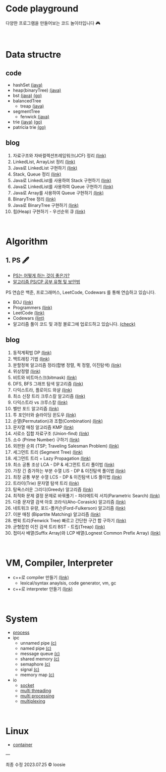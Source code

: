 # Code playground
다양한 프로그램을 만들어보는 코드 놀이터입니다 🎮

<br>

# Data structre
## code  
  - hashSet [(java)](https://github.com/loosie/code_playground/tree/master/java/data_structure/src/hashset)
  - heap(binaryTree) [(java)](https://github.com/loosie/code_playground/tree/master/java/data_structure/src/heap)
  - bst [(java)](https://github.com/loosie/code_playground/blob/master/java/data_structure/src/bst/basic/BST.java) [(go)](https://github.com/loosie/code_playground/tree/master/go/data_structure/bst)
  - balancedTree
    - treap [(java)](https://github.com/loosie/code_playground/tree/master/java/data_structure/src/bst/treap)
  - segmentTree
    - fenwick [(java)](https://github.com/loosie/code_playground/tree/master/java/data_structure/src/segmenttree/fenwick) 
  - trie [(java)](https://github.com/loosie/code_playground/tree/master/java/data_structure/src/trie) [(go)](https://github.com/loosie/code_playground/tree/master/go/data_structure)
  - patricia trie [(go)](https://github.com/loosie/code_playground/tree/master/go/data_structure)

## blog
1. 자료구조와 자바컬렉션프레임워크(JCF) 정리 [(link)](https://loosie.tistory.com/154)
1. LinkedList, ArrayList 정리 [(link)](https://loosie.tistory.com/153?category=972195)
1. Java로 LinkedList 구현하기 [(link)](https://loosie.tistory.com/122)
1. Stack, Queue 정리 [(link)](https://loosie.tistory.com/155?category=972195)
1. Java로 LinkedList를 사용하여 Stack 구현하기 [(link)](https://loosie.tistory.com/124?category=964815)
1. Java로 LinkedList를 사용하여 Queue 구현하기 [(link)](https://loosie.tistory.com/156?category=964815)
1. Java로 Array를 사용하여 Queue 구현하기 [(link)](https://loosie.tistory.com/125?category=964815)
1. BinaryTree 정리 [(link)](https://loosie.tistory.com/157?category=972195)
1. Java로 BinaryTree 구현하기 [(link)](https://loosie.tistory.com/127?category=964815)
1. 힙(Heap) 구현하기 - 우선순위 큐 [(link)](https://loosie.tistory.com/652?category=1034559)

<br> 

# Algorithm
## 1. PS 🖋
- [PS는 어떻게 하는 것이 좋은가?](https://subinium.github.io/how-to-study-problem-solving/)
- [알고리즘 PS/CP 공부 유형 및 보안법](https://subinium.github.io/PS-Study-Types-and-Complements/)

PS 연습은 백준, 프로그래머스, LeetCode, Codewars 를 통해 연습하고 있습니다.

- BOJ [(link)](https://www.acmicpc.net/)
- Programmers [(link)](https://programmers.co.kr/)
- LeetCode [(link)](https://leetcode.com/)
- Codewars [(lint)](https://www.codewars.com/)
- 알고리즘 풀이 코드 및 과정 블로그에 업로드하고 있습니다. [(check)](https://loosie.tistory.com/category/Java/%EC%95%8C%EA%B3%A0%EB%A6%AC%EC%A6%98%20%ED%92%80%EC%9D%B4)

## blog
1. 동적계획법 DP [(link)](https://loosie.tistory.com/150?category=972195)
2. 백트래킹 기법 [(link)](https://loosie.tistory.com/196?category=972195)
3. 분할정복 알고리즘 정리(합병 정렬, 퀵 정렬, 이진탐색) [(link)](https://loosie.tistory.com/237?category=972195)
4. 위상정렬 [(link)](https://loosie.tistory.com/161?category=972195)
5. 비트와 비트마스크(bitmask) [(link)](https://loosie.tistory.com/238?category=972195)
6. DFS, BFS 그래프 탐색 알고리즘 [(link)](https://loosie.tistory.com/151?category=972195)
7. 다익스트라, 플로이드 와샬 [(link)](https://loosie.tistory.com/146?category=972195)
8. 최소 신장 트리 크루스칼 알고리즘 [(link)](https://loosie.tistory.com/159?category=972195)
9. 다익스트라 vs 크루스칼 [(link)](https://loosie.tistory.com/167?category=972195)
10. 벨만 포드 알고리즘 [(link)](https://loosie.tistory.com/162?category=972195)
11. 투 포인터와 슬라이딩 윈도우 [(link)](https://loosie.tistory.com/327?category=972195)
12. 순열(Permutation)과 조합(Combination) [(link)](https://loosie.tistory.com/286?category=972195)
13. 문자열 매칭 알고리즘 KMP [(link)](https://loosie.tistory.com/192?category=972195)
14. 서로소 집합 자료구조 (Union-find) [(link)](https://loosie.tistory.com/158?category=972195)
15. 소수 (Prime Number) 구하기 [(link)](https://loosie.tistory.com/267?category=972195)
16. 외판원 순회 (TSP; Traveling Salesman Problem) [(link)](https://loosie.tistory.com/272?category=972195)
17. 세그먼트 트리 (Segment Tree) [(link)](https://loosie.tistory.com/273?category=972195)
18. 세그먼트 트리 + Lazy Propagation [(link)](https://loosie.tistory.com/327?category=972195)
19. 최소 공통 조상 LCA - DP & 세그먼트 트리 풀이법 [(link)](https://loosie.tistory.com/364?category=972195)
20. 가장 긴 증가하는 부분 수열 LIS - DP & 이진탐색 풀이법 [(link)](https://loosie.tistory.com/376?category=972195)
21. 최장 공통 부분 수열 LCS - DP & 이진탐색 LIS 풀이법 [(link)](https://loosie.tistory.com/379?category=972195)
22. 트라이(Trie) 문자열 탐색 트리 [(link)](https://loosie.tistory.com/446?category=972195)
23. 탐욕스러운 그리디(Greedy) 알고리즘 [(link)](https://loosie.tistory.com/515?category=972195)
24. 최적화 문제 결정 문제로 바꿔풀기 - 파라메트릭 서치(Parametric Search) [(link)](https://loosie.tistory.com/518?category=972195)
25. 다중 문자열 검색 아호 코라식(Aho-Corasick) 알고리즘 [(link)](https://loosie.tistory.com/587?category=972195)
26. 네트워크 유량, 포드-폴커슨(Ford-Fulkerson) 알고리즘 [(link)](https://loosie.tistory.com/633?category=972195)
27. 이분 매칭 (Bipartite Matching) 알고리즘 [(link)](https://loosie.tistory.com/643?category=972195)
28. 펜윅 트리(Fenwick Tree) 빠르고 간단한 구간 합 구하기 [(link)](https://loosie.tistory.com/647?category=972195)
29. 균형잡힌 이진 검색 트리 BST - 트립(Treap) [(link)](https://loosie.tistory.com/675?category=972195)
30. 접미사 배열(Suffix Array)와 LCP 배열(Lognest Common Prefix Array) [(link)](https://loosie.tistory.com/798?category=972195)

<br>


# VM, Compiler, Interpreter
- c++로 compiler 만들기 [(link)](https://github.com/loosie/code_playground/tree/master/c%2B%2B/compiler)
   - lexical/syntax anaylsis, code generator, vm, gc
- c++로 interpreter 만들기 [(link)](https://github.com/loosie/code_playground/tree/master/c%2B%2B/interpreter)

<br>

# System
- [process](https://github.com/loosie/code_playground/tree/master/c/ipc/0_process)
- ipc
   - unnamed pipe  [(c)](https://github.com/loosie/code_playground/tree/master/c/ipc/1_unnamed_pipe)
   - named pipe    [(c)](https://github.com/loosie/code_playground/tree/master/c/ipc/2_named_pipe)
   - message queue [(c)](https://github.com/loosie/code_playground/tree/master/c/ipc/3_message_queue)
   - shared memory [(c)](https://github.com/loosie/code_playground/tree/master/c/ipc/4_shared_memory)
   - semaphore     [(c)](https://github.com/loosie/code_playground/tree/master/c/ipc/5_semaphore)
   - signal        [(c)](https://github.com/loosie/code_playground/tree/master/c/ipc/6_singal)
   - memory map    [(c)](https://github.com/loosie/code_playground/tree/master/c/ipc/7_memory_map)
- io
  - [socket](https://github.com/loosie/code_playground/tree/master/c/io/socket)
  - [multi threading](https://github.com/loosie/code_playground/tree/master/c/io/multithreading)
  - [multi processing](https://github.com/loosie/code_playground/tree/master/c/io/multiprocessing)
  - [multiplexing](https://github.com/loosie/code_playground/tree/master/c/io/multiplexing)

 <br>
 
# Linux
- [container](https://github.com/loosie/code_playground/tree/master/linux/container)



—

최종 수정 2023.07.25 © loosie
